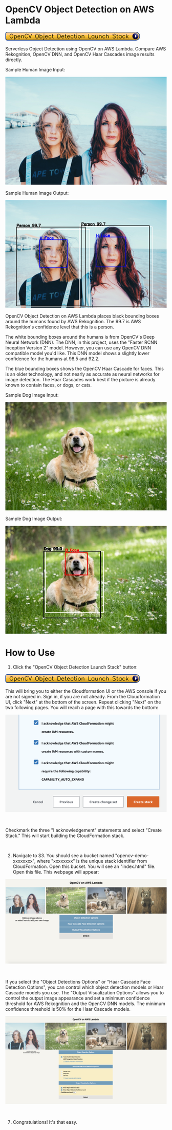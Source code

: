 # OpenCV Object Detection on AWS Lambda

[![OpenCV Object Detection Launch Stack](read-me-images/OpenCVObjectDetectionLaunchStack.png)](https://console.aws.amazon.com/cloudformation/home?region=us-east-1#/stacks/new?stackName=OpenCVObjectDetectionStack&templateURL=https://opencv-source.s3.amazonaws.com/template.yaml)

Serverless Object Detection using OpenCV on AWS Lambda. Compare AWS Rekognition, OpenCV DNN, and OpenCV Haar Cascades image results directly. 

Sample Human Image Input:

![Two women](/read-me-images/FaceInput.jpg?raw=true)

Sample Human Image Output:

![Two women with bounding boxes](/read-me-images/FaceOutput.jpg?raw=true)

OpenCV Object Detection on AWS Lambda places black bounding boxes around the humans found by AWS Rekognition. The 99.7 is AWS Rekognition's confidence level that this is a person. 

The white bounding boxes around the humans is from OpenCV's Deep Neural Network (DNN). The DNN, in this project, uses the "Faster RCNN Inception Version 2" model. However, you can use any OpenCV DNN compatible model you'd like. This DNN model shows a slightly lower confidence for the humans at 98.5 and 92.2.

The blue bounding boxes shows the OpenCV Haar Cascade for faces. This is an older technology, and not nearly as accurate as neural networks for image detection. The Haar Cascades work best if the picture is already known to contain faces, or dogs, or cats. 

Sample Dog Image Input:

![Dog with bounding boxes](/read-me-images/DogInput.jpg?raw=true)

Sample Dog Image Output:

![Dog with bounding boxes](/read-me-images/DogOutput.jpg?raw=true)

# How to Use

1. Click the "OpenCV Object Detection Launch Stack" button:

[![OpenCV Object Detection Launch Stack](read-me-images/OpenCVObjectDetectionLaunchStack.png)](https://console.aws.amazon.com/cloudformation/home?region=us-east-1#/stacks/new?stackName=OpenCVObjectDetectionStack&templateURL=https://opencv-source.s3.amazonaws.com/template.yaml)


This will bring you to either the Cloudformation UI or the AWS console if you are not signed in. Sign in, if you are not already. From the Cloudformation UI, click "Next" at the bottom of the screen. Repeat clicking "Next" on the two following pages. You will reach a page with this towards the bottom:

![CloudFormation Shot](/read-me-images/CloudFormationShot.png?raw=true)

&nbsp;

Checkmark the three "I acknowledgement" statements and select "Create Stack." This will start building the CloudFormation stack.

&nbsp;

2) Navigate to S3. You should see a bucket named "opencv-demo-xxxxxxxx", where "xxxxxxxx" is the unique stack identifier from CloudFormation. Open this bucket. You will see an "index.html" file. Open this file. This webpage will appear:

![OpenCV Object Detection Screen Shot](read-me-images/OpenCVScreenShot.png?raw=true)

&nbsp;

If you select the "Object Detections Options" or "Haar Cascade Face Detection Options", you can control which object detection models or Haar Cascade models you use. The "Output Visualization Options" allows you to control the output image appearance and set a minimum confidence threshold for AWS Rekognition and the OpenCV DNN models. The minimum confidence threshold is 50% for the Haar Cascade models.

![OpenCV Object Detection Menu Screen Shot](read-me-images/OpenCVMenuShot.png?raw=true)

&nbsp;

7) Congratulations! It's that easy.

&nbsp;
